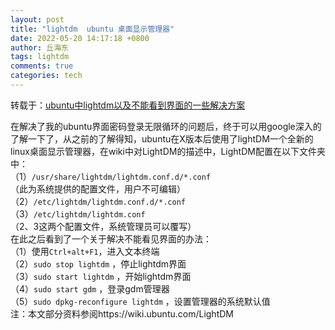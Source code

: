 ```yaml
---
layout: post
title: "lightdm  ubuntu 桌面显示管理器"
date: 2022-05-20 14:17:18 +0800
author: 丘海东 
tags: lightdm
comments: true
categories: tech
---
```

转载于：[ubuntu中lightdm以及不能看到界面的一些解决方案](https://www.cnblogs.com/SimbaBao/p/5791458.html)  

在解决了我的ubuntu界面密码登录无限循环的问题后，终于可以用google深入的了解一下了，从之前的了解得知，ubuntu在X版本后使用了lightDM一个全新的linux桌面显示管理器，在wiki中对LightDM的描述中，LightDM配置在以下文件夹中：  
（1）`/usr/share/lightdm/lightdm.conf.d/*.conf`  
（此为系统提供的配置文件，用户不可编辑）  
（2）`/etc/lightdm/lightdm.conf.d/*.conf`  
（3）`/etc/lightdm/lightdm.conf`  
（2、3这两个配置文件，系统管理员可以覆写）  
在此之后看到了一个关于解决不能看见界面的办法：  
（1）使用`Ctrl+alt+F1`，进入文本终端  
（2）`sudo stop lightdm` ，停止lightdm界面  
（3）`sudo start lightdm` ，开始lightdm界面  
（4）`sudo start gdm` ，登录gdm管理器  
（5）`sudo dpkg-reconfigure lightdm` ，设置管理器的系统默认值  
注：本文部分资料参阅https://wiki.ubuntu.com/LightDM
